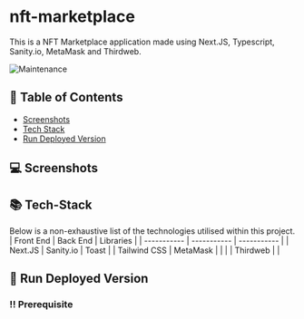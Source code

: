 # nft-marketplace
This is a NFT Marketplace application made using Next.JS, Typescript, Sanity.io, MetaMask and Thirdweb.

![Maintenance](https://img.shields.io/maintenance/yes/2023)

## :scroll: Table of Contents
- [Screenshots](#computer-screenshots)
- [Tech Stack](#books-tech-stack)
- [Run Deployed Version](#running-run-deployed-version)

## :computer: Screenshots
<!-- <div style="display: inline_block" align="center"><br>
 <img align="center" alt="Home Screen"  width="200" src="/assets/home_screen.jpg">
 <img align="center" alt="Restaurant Screen"  width="200" src="/assets/restaurant_screen.jpg">
 <img align="center" alt="Basket Screen"  width="200" src="/assets/basket_screen.jpg">
 <img align="center" alt="Delivery Screen"  width="200" src="/assets/delivery_screen.jpg">
</div> -->

## :books: Tech-Stack
Below is a non-exhaustive list of the technologies utilised within this project.
| Front End | Back End | Libraries |
| ----------- | ----------- | ----------- |
| Next.JS | Sanity.io | Toast |
| Tailwind CSS | MetaMask |      |
|  | Thirdweb |     |

## :running: Run Deployed Version
### :bangbang: Prerequisite

<!-- <div style="display: inline_block" align="center"><br>
 <img align="center" alt="QR Code" src="/assets/qr_code.PNG">
</div> -->

